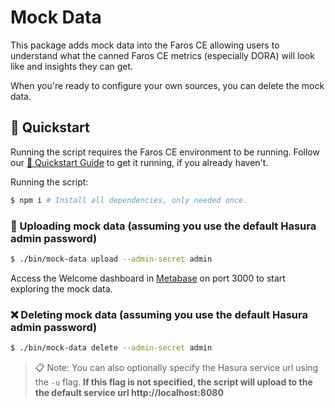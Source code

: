 # Mock Data
This package adds mock data into the Faros CE allowing users to understand what the canned Faros CE metrics (especially DORA) will look like and insights they can get.

When you're ready to configure your own sources, you can delete the mock data.

## :checkered_flag: Quickstart

Running the script requires the Faros CE environment to be running. Follow our [🏁 Quickstart Guide](https://community.faros.ai/docs/quickstart) to get it running, if you already haven't.


Running the script:
```sh
$ npm i # Install all dependencies, only needed once.
```

### :bullettrain_side: Uploading mock data (assuming you use the default Hasura admin password)
```sh
$ ./bin/mock-data upload --admin-secret admin
```

Access the Welcome dashboard in [Metabase](http://localhost:3000/dashboard/1) on port 3000 to start exploring the mock data.

### :x: Deleting mock data (assuming you use the default Hasura admin password)
```sh
$ ./bin/mock-data delete --admin-secret admin
```
> :clipboard: Note: You can also optionally specify the Hasura service url using the `-u` flag. **If this flag is not
specified, the script will upload to the the default service url http://localhost:8080**
